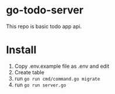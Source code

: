 # go-todo-server
This repo is basic todo app api.

# Install

1. Copy .env.example file as .env and edit
2. Create table
3. run `go run cmd/command.go migrate`
4. run `go run server.go`
